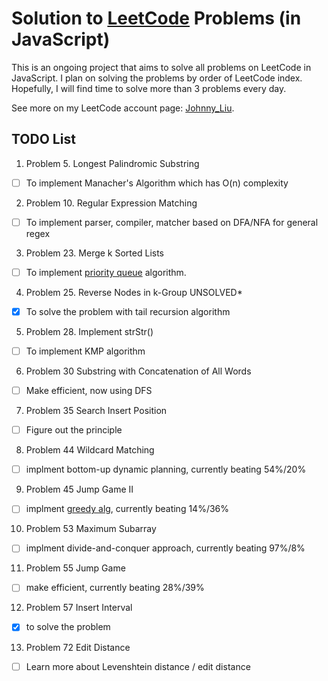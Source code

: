# Solution to [LeetCode](https://leetcode.com/problemset/all/) Problems (in JavaScript)
This is an ongoing project that aims to solve all problems on LeetCode in JavaScript.
I plan on solving the problems by order of LeetCode index. Hopefully, I will find time to solve more than 3 problems every day.

See more on my LeetCode account page: [Johnny_Liu](https://leetcode.com/johnny_liu/).

## TODO List
1. Problem 5. Longest Palindromic Substring

  - [ ] To implement Manacher's Algorithm which has O(n) complexity

2. Problem 10. Regular Expression Matching

  - [ ] To implement parser, compiler, matcher based on DFA/NFA for general regex

3. Problem 23. Merge k Sorted Lists

  - [ ] To implement [priority queue](https://leetcode.com/problems/merge-k-sorted-lists/solution/) algorithm.

4. Problem 25. Reverse Nodes in k-Group UNSOLVED*

  - [x] To solve the problem with tail recursion algorithm

5. Problem 28. Implement strStr()

  - [ ] To implement KMP algorithm

6. Problem 30 Substring with Concatenation of All Words
 
  - [ ] Make efficient, now using DFS

7. Problem 35 Search Insert Position
 
  - [ ] Figure out the principle

8. Problem 44 Wildcard Matching

  - [ ] implment bottom-up dynamic planning, currently beating 54%/20%

9. Problem 45 Jump Game II

  - [ ] implment [greedy alg](https://leetcode.com/problems/jump-game-ii/discuss/297992/Javascript-dp-andand-greedy), currently beating 14%/36%

10. Problem 53 Maximum Subarray

  - [ ] implment divide-and-conquer approach, currently beating 97%/8%

11. Problem 55 Jump Game

  - [ ] make efficient, currently beating 28%/39%

12. Problem 57 Insert Interval 

  - [x] to solve the problem

13. Problem 72 Edit Distance

  - [ ] Learn more about Levenshtein distance / edit distance

